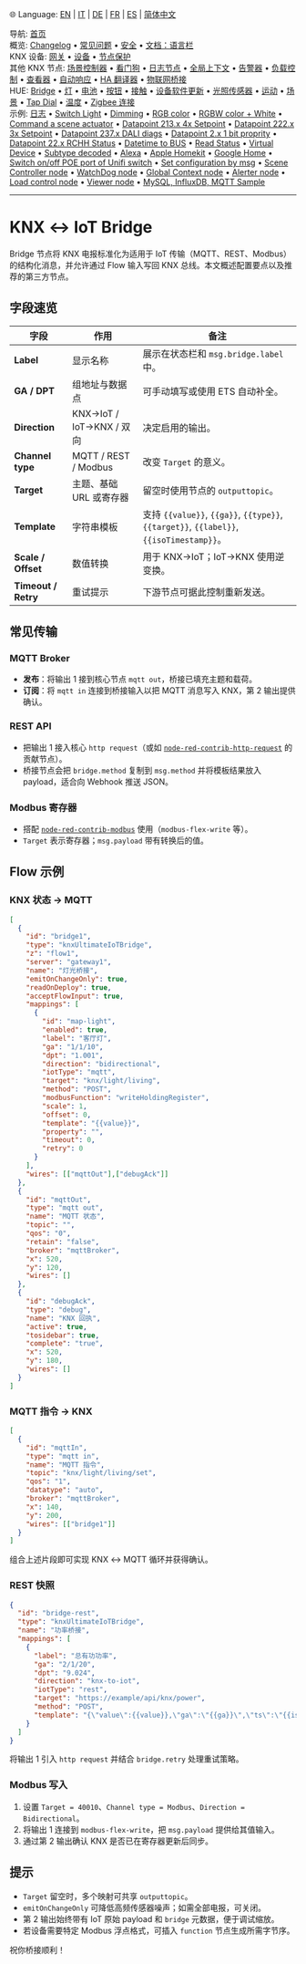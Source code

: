 🌐 Language: [EN](/node-red-contrib-knx-ultimate/wiki/IoT-Bridge-Configuration) | [IT](/node-red-contrib-knx-ultimate/wiki/it-IoT-Bridge-Configuration) | [DE](/node-red-contrib-knx-ultimate/wiki/de-IoT-Bridge-Configuration) | [FR](/node-red-contrib-knx-ultimate/wiki/fr-IoT-Bridge-Configuration) | [ES](/node-red-contrib-knx-ultimate/wiki/es-IoT-Bridge-Configuration) | [简体中文](/node-red-contrib-knx-ultimate/wiki/zh-CN-IoT-Bridge-Configuration)

<!-- NAV START -->
导航: [首页](https://supergiovane.github.io/node-red-contrib-knx-ultimate/wiki/zh-CN-Home)  
概览: [Changelog](https://github.com/Supergiovane/node-red-contrib-knx-ultimate/blob/master/CHANGELOG.md) • [常见问题](https://supergiovane.github.io/node-red-contrib-knx-ultimate/wiki/zh-CN-FAQ-Troubleshoot) • [安全](https://supergiovane.github.io/node-red-contrib-knx-ultimate/wiki/zh-CN-SECURITY) • [文档：语言栏](https://supergiovane.github.io/node-red-contrib-knx-ultimate/wiki/zh-CN-Docs-Language-Bar)  
KNX 设备: [网关](https://supergiovane.github.io/node-red-contrib-knx-ultimate/wiki/zh-CN-Gateway-configuration) • [设备](https://supergiovane.github.io/node-red-contrib-knx-ultimate/wiki/zh-CN-Device) • [节点保护](https://supergiovane.github.io/node-red-contrib-knx-ultimate/wiki/zh-CN-Protections)  
其他 KNX 节点: [场景控制器](https://supergiovane.github.io/node-red-contrib-knx-ultimate/wiki/zh-CN-SceneController-Configuration) • [看门狗](https://supergiovane.github.io/node-red-contrib-knx-ultimate/wiki/zh-CN-WatchDog-Configuration) • [日志节点](https://supergiovane.github.io/node-red-contrib-knx-ultimate/wiki/zh-CN-Logger-Configuration) • [全局上下文](https://supergiovane.github.io/node-red-contrib-knx-ultimate/wiki/zh-CN-GlobalVariable) • [告警器](https://supergiovane.github.io/node-red-contrib-knx-ultimate/wiki/zh-CN-Alerter-Configuration) • [负载控制](https://supergiovane.github.io/node-red-contrib-knx-ultimate/wiki/zh-CN-LoadControl-Configuration) • [查看器](https://supergiovane.github.io/node-red-contrib-knx-ultimate/wiki/zh-CN-knxUltimateViewer) • [自动响应](https://supergiovane.github.io/node-red-contrib-knx-ultimate/wiki/zh-CN-KNXAutoResponder) • [HA 翻译器](https://supergiovane.github.io/node-red-contrib-knx-ultimate/wiki/zh-CN-HATranslator) • [物联网桥接](https://supergiovane.github.io/node-red-contrib-knx-ultimate/wiki/zh-CN-IoT-Bridge-Configuration)  
HUE: [Bridge](https://supergiovane.github.io/node-red-contrib-knx-ultimate/wiki/zh-CN-HUE%20Bridge%20configuration) • [灯](https://supergiovane.github.io/node-red-contrib-knx-ultimate/wiki/zh-CN-HUE%20Light) • [电池](https://supergiovane.github.io/node-red-contrib-knx-ultimate/wiki/zh-CN-HUE%20Battery) • [按钮](https://supergiovane.github.io/node-red-contrib-knx-ultimate/wiki/zh-CN-HUE%20Button) • [接触](https://supergiovane.github.io/node-red-contrib-knx-ultimate/wiki/zh-CN-HUE%20Contact%20sensor) • [设备软件更新](https://supergiovane.github.io/node-red-contrib-knx-ultimate/wiki/zh-CN-HUE%20Device%20software%20update) • [光照传感器](https://supergiovane.github.io/node-red-contrib-knx-ultimate/wiki/zh-CN-HUE%20Light%20sensor) • [运动](https://supergiovane.github.io/node-red-contrib-knx-ultimate/wiki/zh-CN-HUE%20Motion) • [场景](https://supergiovane.github.io/node-red-contrib-knx-ultimate/wiki/zh-CN-HUE%20Scene) • [Tap Dial](https://supergiovane.github.io/node-red-contrib-knx-ultimate/wiki/zh-CN-HUE%20Tapdial) • [温度](https://supergiovane.github.io/node-red-contrib-knx-ultimate/wiki/zh-CN-HUE%20Temperature%20sensor) • [Zigbee 连接](https://supergiovane.github.io/node-red-contrib-knx-ultimate/wiki/zh-CN-HUE%20Zigbee%20connectivity)  
示例: [日志](https://supergiovane.github.io/node-red-contrib-knx-ultimate/wiki/zh-CN-Logger-Sample) • [Switch Light](https://supergiovane.github.io/node-red-contrib-knx-ultimate/wiki/-Sample---Switch-light) • [Dimming](https://supergiovane.github.io/node-red-contrib-knx-ultimate/wiki/-Sample---Dimming) • [RGB color](https://supergiovane.github.io/node-red-contrib-knx-ultimate/wiki/-Sample---RGB-Color) • [RGBW color + White](https://supergiovane.github.io/node-red-contrib-knx-ultimate/wiki/-Sample---RGBW-Color-plus-White) • [Command a scene actuator](https://supergiovane.github.io/node-red-contrib-knx-ultimate/wiki/-Sample---Control-a-scene-actuator) • [Datapoint 213.x 4x Setpoint](https://supergiovane.github.io/node-red-contrib-knx-ultimate/wiki/-Sample---DPT213) • [Datapoint 222.x 3x Setpoint](https://supergiovane.github.io/node-red-contrib-knx-ultimate/wiki/-Sample---DPT222) • [Datapoint 237.x DALI diags](https://supergiovane.github.io/node-red-contrib-knx-ultimate/wiki/-Sample---DPT237) • [Datapoint 2.x 1 bit proprity](https://supergiovane.github.io/node-red-contrib-knx-ultimate/wiki/-Sample---DPT2) • [Datapoint 22.x RCHH Status](https://supergiovane.github.io/node-red-contrib-knx-ultimate/wiki/-Sample---DPT22) • [Datetime to BUS](https://supergiovane.github.io/node-red-contrib-knx-ultimate/wiki/-Sample---DateTime-to-BUS) • [Read Status](https://supergiovane.github.io/node-red-contrib-knx-ultimate/wiki/-Sample---Read-value-from-Device) • [Virtual Device](https://supergiovane.github.io/node-red-contrib-knx-ultimate/wiki/-Sample---Virtual-Device) • [Subtype decoded](https://supergiovane.github.io/node-red-contrib-knx-ultimate/wiki/-Sample---Subtype) • [Alexa](https://supergiovane.github.io/node-red-contrib-knx-ultimate/wiki/-Sample---Alexa) • [Apple Homekit](https://supergiovane.github.io/node-red-contrib-knx-ultimate/wiki/-Sample---Apple-Homekit) • [Google Home](https://supergiovane.github.io/node-red-contrib-knx-ultimate/wiki/-Sample---Google-Assistant) • [Switch on/off POE port of Unifi switch](https://supergiovane.github.io/node-red-contrib-knx-ultimate/wiki/-Sample---UnifiPOE) • [Set configuration by msg](https://supergiovane.github.io/node-red-contrib-knx-ultimate/wiki/-Sample-setConfig) • [Scene Controller node](https://supergiovane.github.io/node-red-contrib-knx-ultimate/wiki/Sample-Scene-Node) • [WatchDog node](https://supergiovane.github.io/node-red-contrib-knx-ultimate/wiki/-Sample---WatchDog) • [Global Context node](https://supergiovane.github.io/node-red-contrib-knx-ultimate/wiki/SampleGlobalContextNode) • [Alerter node](https://supergiovane.github.io/node-red-contrib-knx-ultimate/wiki/SampleAlerter) • [Load control node](https://supergiovane.github.io/node-red-contrib-knx-ultimate/wiki/SampleLoadControl) • [Viewer node](https://supergiovane.github.io/node-red-contrib-knx-ultimate/wiki/knxUltimateViewer) • [MySQL, InfluxDB, MQTT Sample](https://supergiovane.github.io/node-red-contrib-knx-ultimate/wiki/Sample-KNX2MQTT-KNX2MySQL-KNX2InfluxDB)
<!-- NAV END -->

---

# KNX ↔ IoT Bridge

Bridge 节点将 KNX 电报标准化为适用于 IoT 传输（MQTT、REST、Modbus）的结构化消息，并允许通过 Flow 输入写回 KNX 总线。本文概述配置要点以及推荐的第三方节点。

## 字段速览

| 字段 | 作用 | 备注 |
| -- | -- | -- |
| **Label** | 显示名称 | 展示在状态栏和 `msg.bridge.label` 中。 |
| **GA / DPT** | 组地址与数据点 | 可手动填写或使用 ETS 自动补全。 |
| **Direction** | KNX→IoT / IoT→KNX / 双向 | 决定启用的输出。 |
| **Channel type** | MQTT / REST / Modbus | 改变 `Target` 的意义。 |
| **Target** | 主题、基础 URL 或寄存器 | 留空时使用节点的 `outputtopic`。 |
| **Template** | 字符串模板 | 支持 `{{value}}`, `{{ga}}`, `{{type}}`, `{{target}}`, `{{label}}`, `{{isoTimestamp}}`。 |
| **Scale / Offset** | 数值转换 | 用于 KNX→IoT；IoT→KNX 使用逆变换。 |
| **Timeout / Retry** | 重试提示 | 下游节点可据此控制重新发送。 |

## 常见传输

### MQTT Broker

- **发布**：将输出 1 接到核心节点 `mqtt out`，桥接已填充主题和载荷。
- **订阅**：将 `mqtt in` 连接到桥接输入以把 MQTT 消息写入 KNX，第 2 输出提供确认。

### REST API

- 把输出 1 接入核心 `http request`（或如 [`node-red-contrib-http-request`](https://flows.nodered.org/node/node-red-contrib-http-request) 的贡献节点）。
- 桥接节点会把 `bridge.method` 复制到 `msg.method` 并将模板结果放入 payload，适合向 Webhook 推送 JSON。

### Modbus 寄存器

- 搭配 [`node-red-contrib-modbus`](https://flows.nodered.org/node/node-red-contrib-modbus) 使用（`modbus-flex-write` 等）。
- `Target` 表示寄存器；`msg.payload` 带有转换后的值。

## Flow 示例

### KNX 状态 → MQTT

```json
[
  {
    "id": "bridge1",
    "type": "knxUltimateIoTBridge",
    "z": "flow1",
    "server": "gateway1",
    "name": "灯光桥接",
    "emitOnChangeOnly": true,
    "readOnDeploy": true,
    "acceptFlowInput": true,
    "mappings": [
      {
        "id": "map-light",
        "enabled": true,
        "label": "客厅灯",
        "ga": "1/1/10",
        "dpt": "1.001",
        "direction": "bidirectional",
        "iotType": "mqtt",
        "target": "knx/light/living",
        "method": "POST",
        "modbusFunction": "writeHoldingRegister",
        "scale": 1,
        "offset": 0,
        "template": "{{value}}",
        "property": "",
        "timeout": 0,
        "retry": 0
      }
    ],
    "wires": [["mqttOut"],["debugAck"]]
  },
  {
    "id": "mqttOut",
    "type": "mqtt out",
    "name": "MQTT 状态",
    "topic": "",
    "qos": "0",
    "retain": "false",
    "broker": "mqttBroker",
    "x": 520,
    "y": 120,
    "wires": []
  },
  {
    "id": "debugAck",
    "type": "debug",
    "name": "KNX 回执",
    "active": true,
    "tosidebar": true,
    "complete": "true",
    "x": 520,
    "y": 180,
    "wires": []
  }
]
```

### MQTT 指令 → KNX

```json
[
  {
    "id": "mqttIn",
    "type": "mqtt in",
    "name": "MQTT 指令",
    "topic": "knx/light/living/set",
    "qos": "1",
    "datatype": "auto",
    "broker": "mqttBroker",
    "x": 140,
    "y": 200,
    "wires": [["bridge1"]]
  }
]
```

组合上述片段即可实现 KNX ↔ MQTT 循环并获得确认。

### REST 快照

```json
{
  "id": "bridge-rest",
  "type": "knxUltimateIoTBridge",
  "name": "功率桥接",
  "mappings": [
    {
      "label": "总有功功率",
      "ga": "2/1/20",
      "dpt": "9.024",
      "direction": "knx-to-iot",
      "iotType": "rest",
      "target": "https://example/api/knx/power",
      "method": "POST",
      "template": "{\"value\":{{value}},\"ga\":\"{{ga}}\",\"ts\":\"{{isoTimestamp}}\"}"
    }
  ]
}
```

将输出 1 引入 `http request` 并结合 `bridge.retry` 处理重试策略。

### Modbus 写入

1. 设置 `Target = 40010`、`Channel type = Modbus`、`Direction = Bidirectional`。
2. 将输出 1 连接到 `modbus-flex-write`，把 `msg.payload` 提供给其值输入。
3. 通过第 2 输出确认 KNX 是否已在寄存器更新后同步。

## 提示

- `Target` 留空时，多个映射可共享 `outputtopic`。
- `emitOnChangeOnly` 可降低高频传感器噪声；如需全部电报，可关闭。
- 第 2 输出始终带有 IoT 原始 payload 和 `bridge` 元数据，便于调试缩放。
- 若设备需要特定 Modbus 浮点格式，可插入 `function` 节点生成所需字节序。

祝你桥接顺利！

